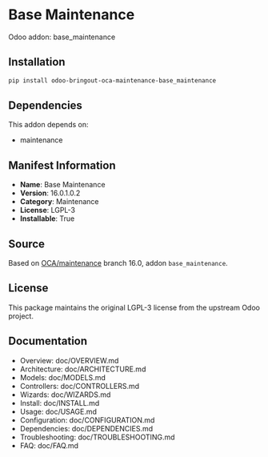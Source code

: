 # Base Maintenance

Odoo addon: base_maintenance

## Installation

```bash
pip install odoo-bringout-oca-maintenance-base_maintenance
```

## Dependencies

This addon depends on:
- maintenance

## Manifest Information

- **Name**: Base Maintenance
- **Version**: 16.0.1.0.2
- **Category**: Maintenance
- **License**: LGPL-3
- **Installable**: True

## Source

Based on [OCA/maintenance](https://github.com/OCA/maintenance) branch 16.0, addon `base_maintenance`.

## License

This package maintains the original LGPL-3 license from the upstream Odoo project.

## Documentation

- Overview: doc/OVERVIEW.md
- Architecture: doc/ARCHITECTURE.md
- Models: doc/MODELS.md
- Controllers: doc/CONTROLLERS.md
- Wizards: doc/WIZARDS.md
- Install: doc/INSTALL.md
- Usage: doc/USAGE.md
- Configuration: doc/CONFIGURATION.md
- Dependencies: doc/DEPENDENCIES.md
- Troubleshooting: doc/TROUBLESHOOTING.md
- FAQ: doc/FAQ.md
